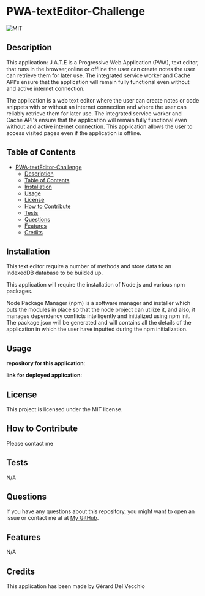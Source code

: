 # PWA-textEditor-Challenge

![MIT](https://img.shields.io/badge/license-MIT-green)


## Description

This  application: J.A.T.E is a Progressive Web Application (PWA),  text editor, that runs in the browser,online or offline the user can create notes the user can retrieve them for later use. The integrated service worker and Cache API's ensure that the application will remain fully functional even without and active internet connection.

The application is a web text editor where the user can create notes or code snippets with or without an internet connection and where the user can reliably retrieve them for later use. The integrated service worker and Cache API's ensure that the application will remain fully functional even without and active internet connection. This application allows the user to access visited pages even if the application is offline.

## Table of Contents 


 
- [PWA-textEditor-Challenge](#pwa-texteditor-challenge)
  - [Description](#description)
  - [Table of Contents](#table-of-contents)
  - [Installation](#installation)
  - [Usage](#usage)
  - [License](#license)
  - [How to Contribute](#how-to-contribute)
  - [Tests](#tests)
  - [Questions](#questions)
  - [Features](#features)
  - [Credits](#credits)

## Installation

 
This text editor require a number of methods and store data to an IndexedDB database to be builded up.

This application will require the installation of Node.js and various npm packages.

Node Package Manager (npm) is a software manager and installer which puts the modules in place so that the node project can utilize it, and also, it manages dependency conflicts intelligently and initialized using npm init. The package.json will be generated and will contains all the details of the application in which the user have inputted during the npm initialization.


## Usage







**repository for this application**:



**link for deployed application**:






## License

This project is licensed under the MIT license.

## How to Contribute

Please contact me

## Tests

N/A

## Questions

If you have any questions about this repository, you might want to open an issue or contact me  at 
 at [My GitHub](https://github.com/Gdel-J).

## Features

N/A


## Credits

This application has been made by Gérard Del Vecchio 